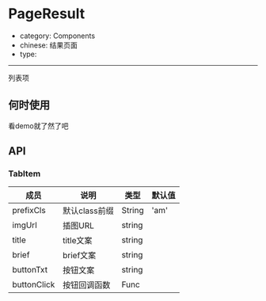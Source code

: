 # PageResult

- category: Components
- chinese: 结果页面
- type:

---

列表项

## 何时使用

看demo就了然了吧

## API

### TabItem
| 成员        | 说明           | 类型               | 默认值       |
|------------|----------------|--------------------|--------------|
| prefixCls    | 默认class前缀        | String |   'am'  |
| imgUrl    | 插图URL        | string |    |
| title    |    title文案     | string |    |
| brief    |    brief文案     | string |    |
| buttonTxt    |    按钮文案     | string |    |
| buttonClick    |    按钮回调函数     | Func |    ||
